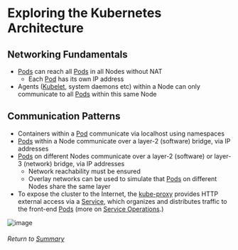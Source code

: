 # Exploring the Kubernetes Architecture

## Networking Fundamentals
- [Pods](03APIObjectsPods.MD) can reach all [Pods](03APIObjectsPods.MD) in all Nodes without NAT
    - Each [Pod](03APIObjectsPods.MD) has its own IP address
- Agents ([Kubelet](07k8sClusterComponents.md#worker-node-components), system daemons etc) within a Node can only communicate to all [Pods](03APIObjectsPods.MD) within this same Node

## Communication Patterns
- Containers within a [Pod](03APIObjectsPods.MD) communicate via localhost using namespaces
- [Pods](03APIObjectsPods.MD) within a Node communicate over a layer-2 (software) bridge, via IP addresses
- [Pods](03APIObjectsPods.MD) on different Nodes communicate over a layer-2 (software) or layer-3 (network) bridge, via IP addresses
    - Network reachability must be ensured
    - Overlay networks can be used to simulate that [Pods](03APIObjectsPods.MD) on different Nodes share the same layer
- To expose the cluster to the Internet, the [kube-proxy](07k8sClusterComponents.md#worker-node-components) provides HTTP external access via a [Service](05APIObjectsServices.md), which organizes and distributes traffic to the front-end [Pods](03APIObjectsPods.MD) (more on [Service Operations](08PodServiceOps.md#service-operations).)

![image](https://user-images.githubusercontent.com/22382891/203161110-33887c0c-b5a8-43a7-b269-9dfb6b4e29c9.png)

###### Return to [Summary](01exploringKubernetesArchitecture)